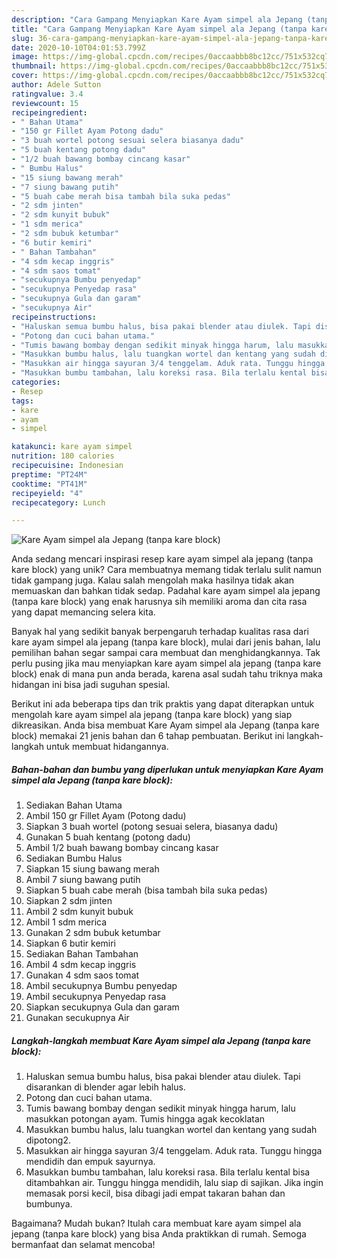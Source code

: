 ```yaml
---
description: "Cara Gampang Menyiapkan Kare Ayam simpel ala Jepang (tanpa kare block) Anti Gagal"
title: "Cara Gampang Menyiapkan Kare Ayam simpel ala Jepang (tanpa kare block) Anti Gagal"
slug: 36-cara-gampang-menyiapkan-kare-ayam-simpel-ala-jepang-tanpa-kare-block-anti-gagal
date: 2020-10-10T04:01:53.799Z
image: https://img-global.cpcdn.com/recipes/0accaabbb8bc12cc/751x532cq70/kare-ayam-simpel-ala-jepang-tanpa-kare-block-foto-resep-utama.jpg
thumbnail: https://img-global.cpcdn.com/recipes/0accaabbb8bc12cc/751x532cq70/kare-ayam-simpel-ala-jepang-tanpa-kare-block-foto-resep-utama.jpg
cover: https://img-global.cpcdn.com/recipes/0accaabbb8bc12cc/751x532cq70/kare-ayam-simpel-ala-jepang-tanpa-kare-block-foto-resep-utama.jpg
author: Adele Sutton
ratingvalue: 3.4
reviewcount: 15
recipeingredient:
- " Bahan Utama"
- "150 gr Fillet Ayam Potong dadu"
- "3 buah wortel potong sesuai selera biasanya dadu"
- "5 buah kentang potong dadu"
- "1/2 buah bawang bombay cincang kasar"
- " Bumbu Halus"
- "15 siung bawang merah"
- "7 siung bawang putih"
- "5 buah cabe merah bisa tambah bila suka pedas"
- "2 sdm jinten"
- "2 sdm kunyit bubuk"
- "1 sdm merica"
- "2 sdm bubuk ketumbar"
- "6 butir kemiri"
- " Bahan Tambahan"
- "4 sdm kecap inggris"
- "4 sdm saos tomat"
- "secukupnya Bumbu penyedap"
- "secukupnya Penyedap rasa"
- "secukupnya Gula dan garam"
- "secukupnya Air"
recipeinstructions:
- "Haluskan semua bumbu halus, bisa pakai blender atau diulek. Tapi disarankan di blender agar lebih halus."
- "Potong dan cuci bahan utama."
- "Tumis bawang bombay dengan sedikit minyak hingga harum, lalu masukkan potongan ayam. Tumis hingga agak kecoklatan"
- "Masukkan bumbu halus, lalu tuangkan wortel dan kentang yang sudah dipotong2."
- "Masukkan air hingga sayuran 3/4 tenggelam. Aduk rata. Tunggu hingga mendidih dan empuk sayurnya."
- "Masukkan bumbu tambahan, lalu koreksi rasa. Bila terlalu kental bisa ditambahkan air. Tunggu hingga mendidih, lalu siap di sajikan. Jika ingin memasak porsi kecil, bisa dibagi jadi empat takaran bahan dan bumbunya."
categories:
- Resep
tags:
- kare
- ayam
- simpel

katakunci: kare ayam simpel 
nutrition: 180 calories
recipecuisine: Indonesian
preptime: "PT24M"
cooktime: "PT41M"
recipeyield: "4"
recipecategory: Lunch

---
```



![Kare Ayam simpel ala Jepang (tanpa kare block)](https://img-global.cpcdn.com/recipes/0accaabbb8bc12cc/751x532cq70/kare-ayam-simpel-ala-jepang-tanpa-kare-block-foto-resep-utama.jpg)

Anda sedang mencari inspirasi resep kare ayam simpel ala jepang (tanpa kare block) yang unik? Cara membuatnya memang tidak terlalu sulit namun tidak gampang juga. Kalau salah mengolah maka hasilnya tidak akan memuaskan dan bahkan tidak sedap. Padahal kare ayam simpel ala jepang (tanpa kare block) yang enak harusnya sih memiliki aroma dan cita rasa yang dapat memancing selera kita.



Banyak hal yang sedikit banyak berpengaruh terhadap kualitas rasa dari kare ayam simpel ala jepang (tanpa kare block), mulai dari jenis bahan, lalu pemilihan bahan segar sampai cara membuat dan menghidangkannya. Tak perlu pusing jika mau menyiapkan kare ayam simpel ala jepang (tanpa kare block) enak di mana pun anda berada, karena asal sudah tahu triknya maka hidangan ini bisa jadi suguhan spesial.


Berikut ini ada beberapa tips dan trik praktis yang dapat diterapkan untuk mengolah kare ayam simpel ala jepang (tanpa kare block) yang siap dikreasikan. Anda bisa membuat Kare Ayam simpel ala Jepang (tanpa kare block) memakai 21 jenis bahan dan 6 tahap pembuatan. Berikut ini langkah-langkah untuk membuat hidangannya.

<!--inarticleads1-->

##### Bahan-bahan dan bumbu yang diperlukan untuk menyiapkan Kare Ayam simpel ala Jepang (tanpa kare block):

1. Sediakan  Bahan Utama
1. Ambil 150 gr Fillet Ayam (Potong dadu)
1. Siapkan 3 buah wortel (potong sesuai selera, biasanya dadu)
1. Gunakan 5 buah kentang (potong dadu)
1. Ambil 1/2 buah bawang bombay cincang kasar
1. Sediakan  Bumbu Halus
1. Siapkan 15 siung bawang merah
1. Ambil 7 siung bawang putih
1. Siapkan 5 buah cabe merah (bisa tambah bila suka pedas)
1. Siapkan 2 sdm jinten
1. Ambil 2 sdm kunyit bubuk
1. Ambil 1 sdm merica
1. Gunakan 2 sdm bubuk ketumbar
1. Siapkan 6 butir kemiri
1. Sediakan  Bahan Tambahan
1. Ambil 4 sdm kecap inggris
1. Gunakan 4 sdm saos tomat
1. Ambil secukupnya Bumbu penyedap
1. Ambil secukupnya Penyedap rasa
1. Siapkan secukupnya Gula dan garam
1. Gunakan secukupnya Air




<!--inarticleads2-->

##### Langkah-langkah membuat Kare Ayam simpel ala Jepang (tanpa kare block):

1. Haluskan semua bumbu halus, bisa pakai blender atau diulek. Tapi disarankan di blender agar lebih halus.
1. Potong dan cuci bahan utama.
1. Tumis bawang bombay dengan sedikit minyak hingga harum, lalu masukkan potongan ayam. Tumis hingga agak kecoklatan
1. Masukkan bumbu halus, lalu tuangkan wortel dan kentang yang sudah dipotong2.
1. Masukkan air hingga sayuran 3/4 tenggelam. Aduk rata. Tunggu hingga mendidih dan empuk sayurnya.
1. Masukkan bumbu tambahan, lalu koreksi rasa. Bila terlalu kental bisa ditambahkan air. Tunggu hingga mendidih, lalu siap di sajikan. Jika ingin memasak porsi kecil, bisa dibagi jadi empat takaran bahan dan bumbunya.




Bagaimana? Mudah bukan? Itulah cara membuat kare ayam simpel ala jepang (tanpa kare block) yang bisa Anda praktikkan di rumah. Semoga bermanfaat dan selamat mencoba!
